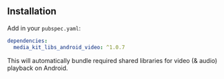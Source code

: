 ## Installation

Add in your `pubspec.yaml`:

```yaml
dependencies:
  media_kit_libs_android_video: ^1.0.7
```

This will automatically bundle required shared libraries for video (& audio) playback on Android.
